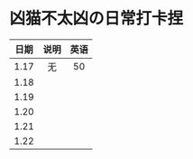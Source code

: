 # 凶猫不太凶の日常打卡捏

|    日期    |              说明              | 英语  |
| :--------: | :----------------------------: | :---: |
| 1.17 |           无           | 50 |
| 1.18 |                      |    |
| 1.19 |  |      |
| 1.20 |                  |    |
| 1.21 |  |  |
| 1.22 |  |  |
